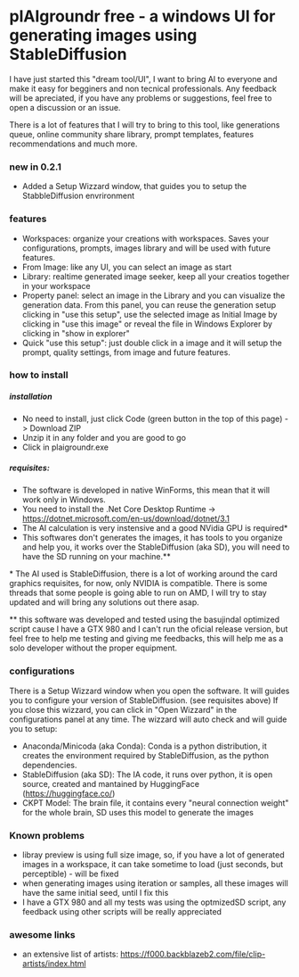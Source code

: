 # plAIgroundr free - a windows UI for generating images using StableDiffusion

I have just started this "dream tool/UI", I want to bring AI to everyone and make it easy for begginers and non tecnical professionals.
Any feedback will be apreciated, if you have any problems or suggestions, feel free to open a discussion or an issue.

There is a lot of features that I will try to bring to this tool, like generations queue,  online community share library, prompt templates, features recommendations and much more.

### new in 0.2.1
- Added a Setup Wizzard window, that guides you to setup the StabbleDiffusion envrironment

### features
- Workspaces: organize your creations with workspaces. Saves your configurations, prompts, images library and will be used with future features.
- From Image: like any UI, you can select an image as start
- Library: realtime generated image seeker, keep all your creatios together in your workspace
- Property panel: select an image in the Library and you can visualize the generation data. From this panel, you can reuse the generation setup clicking in "use this setup", use the selected image as Initial Image by clicking in "use this image" or reveal the file in Windows Explorer by clicking in "show in explorer"
- Quick "use this setup": just double click in a image and it will setup the prompt, quality settings, from image and future features.

### how to install

##### installation
- No need to install, just click Code (green button in the top of this page) -> Download ZIP
- Unzip it in any folder and you are good to go
- Click in plaigroundr.exe

##### requisites:
- The software is developed in native WinForms, this mean that it will work only in Windows.
- You need to install the .Net Core Desktop Runtime -> https://dotnet.microsoft.com/en-us/download/dotnet/3.1
- The AI calculation is very instensive and a good NVidia GPU is required*
- This softwares don't generates the images, it has tools to you organize and help you, it works over the StableDiffusion (aka SD), you will need to have the SD running on your machine.**
 
\* The AI used is StableDiffusion, there is a lot of working around the card graphics requisites, for now, only NVIDIA is compatible. There is some threads that some people is going able to run on AMD, I will try to stay updated and will bring any solutions out there asap.

\** this software was developed and tested using the basujindal optimized script cause I have a GTX 980 and I can't run the oficial release version, but feel free to help me testing and giving me feedbacks, this will help me as a solo developer without the proper equipment.

### configurations
There is a Setup Wizzard window when you open the software. It will guides you to configure your version of StableDiffusion. (see requisites above)
If you close this wizzard, you can click in "Open Wizzard" in the configurations panel at any time.
The wizzard will auto check and will guide you to setup:
- Anaconda/Minicoda (aka Conda): Conda is a python distribution, it creates the environment required by StableDiffusion, as the python dependencies.
- StableDiffusion (aka SD): The IA code, it runs over python, it is open source, created and mantained by HuggingFace (https://huggingface.co/)
- CKPT Model: The brain file, it contains every "neural connection weight" for the whole brain, SD uses this model to generate the images

### Known problems
- libray preview is using full size image, so, if you have a lot of generated images in a workspace, it can take sometime to load (just seconds, but perceptible) - will be fixed
- when generating images using iteration or samples, all these images will have the same initial seed, until I fix this
- I have a GTX 980 and all my tests was using the optmizedSD script, any feedback using other scripts will be really appreciated

### awesome links
- an extensive list of artists: https://f000.backblazeb2.com/file/clip-artists/index.html
